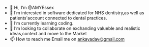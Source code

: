 - 👋 Hi, I’m @AMYEssex
- 👀 I’m interested in software dedicated for NHS dentistry,as well as patients'account connected to dental practices.
- 🌱 I’m currently learning coding.
- 💞️ I’m looking to collaborate on exchanding valueble and realistic ideas,context and move to the Market 
- 📫 How to reach me Email me on ankayadav@gmail.com

<!---
AMYEssex/AMYEssex is a ✨ special ✨ repository because its `README.md` (this file) appears on your GitHub profile.
You can click the Preview link to take a look at your changes.
--->
